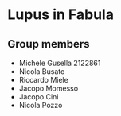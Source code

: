 # Lupus in Fabula

## Group members
<ul>
  <li>Michele Gusella 2122861</li>
  <li>Nicola Busato</li>
  <li>Riccardo Miele</li>
  <li>Jacopo Momesso</li>
  <li>Jacopo Cini</li>
  <li>Nicola Pozzo</li>
</ul> 






